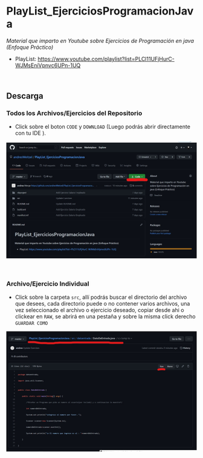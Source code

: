 # PlayList_EjerciciosProgramacionJava

*Material que imparto en Youtube sobre Ejercicios de Programación en java (Enfoque Práctico)*

* PlayList: https://www.youtube.com/playlist?list=PLCl11UFjHurC-WJMsEniVpnvc6UPn-1UQ

</br>

## Descarga
### Todos los Archivos/Ejercicios del Repositorio
* Click sobre el boton ```CODE``` y ```DOWNLOAD``` (Luego podrás abrir directamente con tu IDE ).

![Index app](https://github.com/andresWeitzel/Graphics/blob/main/PlayList/PlayList_EjerciciosJava/Captura%20de%20pantalla%20(352)_LI.jpg)

</br>

###  Archivo/Ejercicio Individual
* Click sobre la carpeta ```src```, allí podrás buscar el directorio del archivo que desees, cada directorio puede o no contener varios archivos, una vez seleccionado el archivo o ejercicio deseado, copiar desde ahi o clickear en ```RAW```, se abrirá en una pestaña y sobre la misma click derecho ```GUARDAR COMO```

![Index app](https://github.com/andresWeitzel/Graphics/blob/main/PlayList/PlayList_EjerciciosJava/P.jpg)

</br>

